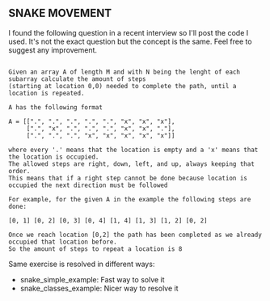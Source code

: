 ## SNAKE MOVEMENT

I found the following question in a recent interview so I'll post the code I used. 
It's not the exact question but the concept is the same. Feel free to suggest any improvement.

```

Given an array A of length M and with N being the lenght of each subarray calculate the amount of steps 
(starting at location 0,0) needed to complete the path, until a location is repeated.

A has the following format

A = [[".", ".", ".", ".", ".", "x", "x", "x"], 
     [".", "x", ".", ".", ".", "x", "x", "."], 
     [".", ".", ".", "x", "x", "x", "x", "x"]]

where every '.' means that the location is empty and a 'x' means that the location is occupied. 
The allowed steps are right, down, left, and up, always keeping that order. 
This means that if a right step cannot be done because location is occupied the next direction must be followed

For example, for the given A in the example the following steps are done:

[0, 1] [0, 2] [0, 3] [0, 4] [1, 4] [1, 3] [1, 2] [0, 2]

Once we reach location [0,2] the path has been completed as we already occupied that location before. 
So the amount of steps to repeat a location is 8

```



Same exercise is resolved in different ways:

* snake_simple_example: Fast way to solve it
* snake_classes_example: Nicer way to resolve it
